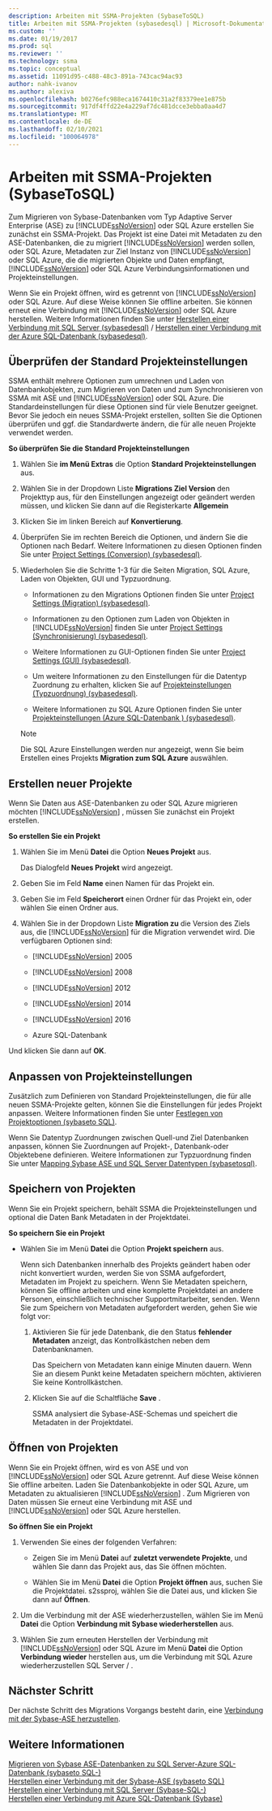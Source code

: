 ```yaml
---
description: Arbeiten mit SSMA-Projekten (SybaseToSQL)
title: Arbeiten mit SSMA-Projekten (sybasedesql) | Microsoft-Dokumentation
ms.custom: ''
ms.date: 01/19/2017
ms.prod: sql
ms.reviewer: ''
ms.technology: ssma
ms.topic: conceptual
ms.assetid: 11091d95-c488-48c3-891a-743cac94ac93
author: nahk-ivanov
ms.author: alexiva
ms.openlocfilehash: b0276efc988eca1674410c31a2f83379ee1e875b
ms.sourcegitcommit: 917df4ffd22e4a229af7dc481dcce3ebba0aa4d7
ms.translationtype: MT
ms.contentlocale: de-DE
ms.lasthandoff: 02/10/2021
ms.locfileid: "100064978"
---
```

# <a name="working-with-ssma-projects-sybasetosql"></a>Arbeiten mit SSMA-Projekten (SybaseToSQL)
Zum Migrieren von Sybase-Datenbanken vom Typ Adaptive Server Enterprise (ASE) zu [!INCLUDE[ssNoVersion](../../includes/ssnoversion-md.md)] oder SQL Azure erstellen Sie zunächst ein SSMA-Projekt. Das Projekt ist eine Datei mit Metadaten zu den ASE-Datenbanken, die zu migriert [!INCLUDE[ssNoVersion](../../includes/ssnoversion-md.md)] werden sollen, oder SQL Azure, Metadaten zur Ziel Instanz von [!INCLUDE[ssNoVersion](../../includes/ssnoversion-md.md)] oder SQL Azure, die die migrierten Objekte und Daten empfängt, [!INCLUDE[ssNoVersion](../../includes/ssnoversion-md.md)] oder SQL Azure Verbindungsinformationen und Projekteinstellungen.  
  
Wenn Sie ein Projekt öffnen, wird es getrennt von [!INCLUDE[ssNoVersion](../../includes/ssnoversion-md.md)] oder SQL Azure. Auf diese Weise können Sie offline arbeiten. Sie können erneut eine Verbindung mit [!INCLUDE[ssNoVersion](../../includes/ssnoversion-md.md)] oder SQL Azure herstellen. Weitere Informationen finden Sie unter [Herstellen einer Verbindung mit SQL Server &#40;sybasedesql&#41;](../../ssma/sybase/connecting-to-sql-server-sybasetosql.md)  /  [Herstellen einer Verbindung mit der Azure SQL-Datenbank &#40;sybasedesql&#41;](../../ssma/sybase/connecting-to-azure-sql-db-sybasetosql.md).  
  
## <a name="reviewing-default-project-settings"></a>Überprüfen der Standard Projekteinstellungen  
SSMA enthält mehrere Optionen zum umrechnen und Laden von Datenbankobjekten, zum Migrieren von Daten und zum Synchronisieren von SSMA mit ASE und [!INCLUDE[ssNoVersion](../../includes/ssnoversion-md.md)] oder SQL Azure. Die Standardeinstellungen für diese Optionen sind für viele Benutzer geeignet. Bevor Sie jedoch ein neues SSMA-Projekt erstellen, sollten Sie die Optionen überprüfen und ggf. die Standardwerte ändern, die für alle neuen Projekte verwendet werden.  
  
**So überprüfen Sie die Standard Projekteinstellungen**  
  
1.  Wählen Sie **im Menü Extras** die Option **Standard Projekteinstellungen** aus.  
  
2.  Wählen Sie in der Dropdown Liste **Migrations Ziel Version** den Projekttyp aus, für den Einstellungen angezeigt oder geändert werden müssen, und klicken Sie dann auf die Registerkarte **Allgemein**  
  
3.  Klicken Sie im linken Bereich auf **Konvertierung**.  
  
4.  Überprüfen Sie im rechten Bereich die Optionen, und ändern Sie die Optionen nach Bedarf. Weitere Informationen zu diesen Optionen finden Sie unter [Project Settings &#40;Conversion&#41; &#40;sybasedesql&#41;](../../ssma/sybase/project-settings-conversion-sybasetosql.md).  
  
5.  Wiederholen Sie die Schritte 1-3 für die Seiten Migration, SQL Azure, Laden von Objekten, GUI und Typzuordnung.  
  
    -   Informationen zu den Migrations Optionen finden Sie unter [Project Settings &#40;Migration&#41; &#40;sybasedesql&#41;](../../ssma/sybase/project-settings-migration-sybasetosql.md).  
  
    -   Informationen zu den Optionen zum Laden von Objekten in [!INCLUDE[ssNoVersion](../../includes/ssnoversion-md.md)] finden Sie unter [Project Settings &#40;Synchronisierung&#41; &#40;sybasedesql&#41;](../../ssma/sybase/project-settings-synchronization-sybasetosql.md).  
  
    -   Weitere Informationen zu GUI-Optionen finden Sie unter [Project Settings &#40;GUI&#41; &#40;sybasedesql&#41;](../../ssma/sybase/project-settings-gui-sybasetosql.md).  
  
    -   Um weitere Informationen zu den Einstellungen für die Datentyp Zuordnung zu erhalten, klicken Sie auf [Projekteinstellungen &#40;Typzuordnung&#41; &#40;sybasedesql&#41;](../../ssma/sybase/project-settings-type-mapping-sybasetosql.md).  
  
    -   Weitere Informationen zu SQL Azure Optionen finden Sie unter [Projekteinstellungen &#40;Azure SQL-Datenbank &#41; &#40;sybasedesql&#41;](../../ssma/sybase/project-settings-azure-sql-db-sybasetosql.md).  
  
    > [!NOTE]  
    > Die SQL Azure Einstellungen werden nur angezeigt, wenn Sie beim Erstellen eines Projekts **Migration zum SQL Azure** auswählen.  
  
## <a name="creating-new-projects"></a>Erstellen neuer Projekte  
Wenn Sie Daten aus ASE-Datenbanken zu oder SQL Azure migrieren möchten [!INCLUDE[ssNoVersion](../../includes/ssnoversion-md.md)] , müssen Sie zunächst ein Projekt erstellen.  
  
**So erstellen Sie ein Projekt**  
  
1.  Wählen Sie im Menü **Datei** die Option **Neues Projekt** aus.  
  
    Das Dialogfeld **Neues Projekt** wird angezeigt.  
  
2.  Geben Sie im Feld **Name** einen Namen für das Projekt ein.  
  
3.  Geben Sie im Feld **Speicherort** einen Ordner für das Projekt ein, oder wählen Sie einen Ordner aus.  
  
4.  Wählen Sie in der Dropdown Liste **Migration zu** die Version des Ziels aus, die [!INCLUDE[ssNoVersion](../../includes/ssnoversion-md.md)] für die Migration verwendet wird. Die verfügbaren Optionen sind:  
  
    -   [!INCLUDE[ssNoVersion](../../includes/ssnoversion-md.md)] 2005  
  
    -   [!INCLUDE[ssNoVersion](../../includes/ssnoversion-md.md)] 2008  
  
    -   [!INCLUDE[ssNoVersion](../../includes/ssnoversion-md.md)] 2012  
  
    -   [!INCLUDE[ssNoVersion](../../includes/ssnoversion-md.md)] 2014  
  
    -   [!INCLUDE[ssNoVersion](../../includes/ssnoversion-md.md)] 2016  
  
    -   Azure SQL-Datenbank  
  
Und klicken Sie dann auf **OK**.  
  
## <a name="customizing-project-settings"></a>Anpassen von Projekteinstellungen  
Zusätzlich zum Definieren von Standard Projekteinstellungen, die für alle neuen SSMA-Projekte gelten, können Sie die Einstellungen für jedes Projekt anpassen. Weitere Informationen finden Sie unter [Festlegen von Projektoptionen &#40;sybaseto SQL&#41;](../../ssma/sybase/setting-project-options-sybasetosql.md).  
  
Wenn Sie Datentyp Zuordnungen zwischen Quell-und Ziel Datenbanken anpassen, können Sie Zuordnungen auf Projekt-, Datenbank-oder Objektebene definieren. Weitere Informationen zur Typzuordnung finden Sie unter [Mapping Sybase ASE und SQL Server Datentypen &#40;sybasetosql&#41;](../../ssma/sybase/mapping-sybase-ase-and-sql-server-data-types-sybasetosql.md).  
  
## <a name="saving-projects"></a>Speichern von Projekten  
Wenn Sie ein Projekt speichern, behält SSMA die Projekteinstellungen und optional die Daten Bank Metadaten in der Projektdatei.  
  
**So speichern Sie ein Projekt**  
  
-   Wählen Sie im Menü **Datei** die Option **Projekt speichern** aus.  
  
    Wenn sich Datenbanken innerhalb des Projekts geändert haben oder nicht konvertiert wurden, werden Sie von SSMA aufgefordert, Metadaten im Projekt zu speichern. Wenn Sie Metadaten speichern, können Sie offline arbeiten und eine komplette Projektdatei an andere Personen, einschließlich technischer Supportmitarbeiter, senden. Wenn Sie zum Speichern von Metadaten aufgefordert werden, gehen Sie wie folgt vor:  
  
    1.  Aktivieren Sie für jede Datenbank, die den Status **fehlender Metadaten** anzeigt, das Kontrollkästchen neben dem Datenbanknamen.  
  
        Das Speichern von Metadaten kann einige Minuten dauern. Wenn Sie an diesem Punkt keine Metadaten speichern möchten, aktivieren Sie keine Kontrollkästchen.  
  
    2.  Klicken Sie auf die Schaltfläche **Save** .  
  
        SSMA analysiert die Sybase-ASE-Schemas und speichert die Metadaten in der Projektdatei.  
  
## <a name="opening-projects"></a>Öffnen von Projekten  
Wenn Sie ein Projekt öffnen, wird es von ASE und von [!INCLUDE[ssNoVersion](../../includes/ssnoversion-md.md)] oder SQL Azure getrennt. Auf diese Weise können Sie offline arbeiten. Laden Sie Datenbankobjekte in oder SQL Azure, um Metadaten zu aktualisieren [!INCLUDE[ssNoVersion](../../includes/ssnoversion-md.md)] . Zum Migrieren von Daten müssen Sie erneut eine Verbindung mit ASE und [!INCLUDE[ssNoVersion](../../includes/ssnoversion-md.md)] oder SQL Azure herstellen.  
  
**So öffnen Sie ein Projekt**  
  
1.  Verwenden Sie eines der folgenden Verfahren:  
  
    -   Zeigen Sie im Menü **Datei** auf **zuletzt verwendete Projekte**, und wählen Sie dann das Projekt aus, das Sie öffnen möchten.  
  
    -   Wählen Sie im Menü **Datei** die Option **Projekt öffnen** aus, suchen Sie die Projektdatei. s2ssproj, wählen Sie die Datei aus, und klicken Sie dann auf **Öffnen**.  
  
2.  Um die Verbindung mit der ASE wiederherzustellen, wählen Sie im Menü **Datei** die Option **Verbindung mit Sybase wiederherstellen** aus.  
  
3.  Wählen Sie zum erneuten Herstellen der Verbindung mit [!INCLUDE[ssNoVersion](../../includes/ssnoversion-md.md)] oder SQL Azure im Menü **Datei** die Option **Verbindung wieder** herstellen aus, um die Verbindung mit SQL Azure wiederherzustellen SQL Server  /  .  
  
## <a name="next-step"></a>Nächster Schritt  
Der nächste Schritt des Migrations Vorgangs besteht darin, eine [Verbindung mit der Sybase-ASE herzustellen](connecting-to-sybase-ase-sybasetosql.md).  
  
## <a name="see-also"></a>Weitere Informationen  
[Migrieren von Sybase ASE-Datenbanken zu SQL Server-Azure SQL-Datenbank &#40;sybaseto SQL-&#41;](../../ssma/sybase/migrating-sybase-ase-databases-to-sql-server-azure-sql-db-sybasetosql.md)  
[Herstellen einer Verbindung mit der Sybase-ASE &#40;sybaseto SQL&#41;](../../ssma/sybase/connecting-to-sybase-ase-sybasetosql.md)  
[Herstellen einer Verbindung mit SQL Server &#40;Sybase-SQL-&#41;](../../ssma/sybase/connecting-to-sql-server-sybasetosql.md)  
[Herstellen einer Verbindung mit Azure SQL-Datenbank &#40;Sybase&#41;](../../ssma/sybase/connecting-to-azure-sql-db-sybasetosql.md)  
  
